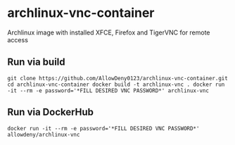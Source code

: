 # archlinux-vnc-container
Archlinux image with installed XFCE, Firefox and TigerVNC for remote access
## Run via build
`git clone https://github.com/AllowDeny0123/archlinux-vnc-container.git
cd archlinux-vnc-container
docker build -t archlinux-vnc .
docker run -it --rm -e password='*FILL DESIRED VNC PASSWORD*' archlinux-vnc
`
## Run via DockerHub
`docker run -it --rm -e password='*FILL DESIRED VNC PASSWORD*' allowdeny/archlinux-vnc
`
